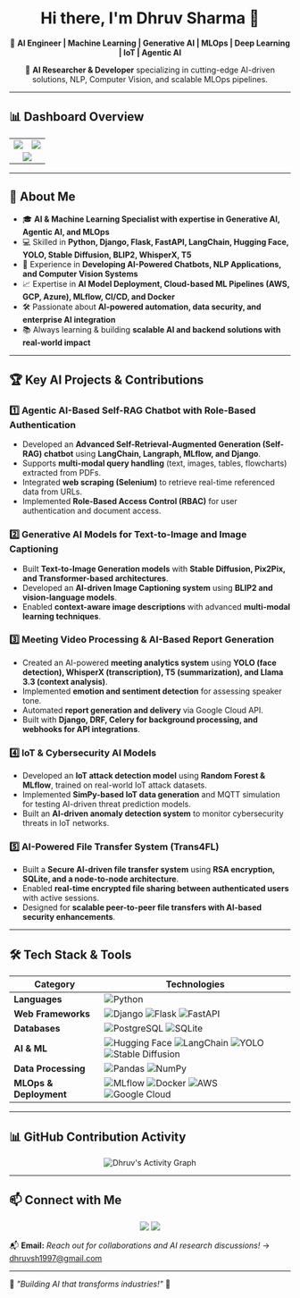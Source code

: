 <h1 align="center">Hi there, I'm Dhruv Sharma 👋</h1>

<p align="center">
  🚀 <strong>AI Engineer | Machine Learning | Generative AI | MLOps | Deep Learning | IoT | Agentic AI</strong>  
</p>

<p align="center">
  📍 <strong>AI Researcher & Developer</strong> specializing in cutting-edge AI-driven solutions, NLP, Computer Vision, and scalable MLOps pipelines.
</p>

---

## 📊 **Dashboard Overview**
<table align="center">
  <tr>
    <td><img src="https://github-readme-stats.vercel.app/api?username=dhruvsh1997&show_icons=true&theme=dark" /></td>
    <td><img src="https://github-readme-streak-stats.herokuapp.com/?user=dhruvsh1997&theme=dark" /></td>
  </tr>
  <tr>
    <td colspan="2" align="center"><img src="https://github-profile-summary-cards.vercel.app/api/cards/profile-details?username=dhruvsh1997&theme=dark" /></td>
  </tr>
</table>

---

## 🔹 **About Me**
- 🎓 **AI & Machine Learning Specialist with expertise in Generative AI, Agentic AI, and MLOps**
- 💻 Skilled in **Python, Django, Flask, FastAPI, LangChain, Hugging Face, YOLO, Stable Diffusion, BLIP2, WhisperX, T5**
- 🚀 Experience in **Developing AI-Powered Chatbots, NLP Applications, and Computer Vision Systems**
- 📈 Expertise in **AI Model Deployment, Cloud-based ML Pipelines (AWS, GCP, Azure), MLflow, CI/CD, and Docker**
- 🛠 Passionate about **AI-powered automation, data security, and enterprise AI integration**
- 📚 Always learning & building **scalable AI and backend solutions with real-world impact**  

---

## 🏆 **Key AI Projects & Contributions**
### 1️⃣ **Agentic AI-Based Self-RAG Chatbot with Role-Based Authentication**
- Developed an **Advanced Self-Retrieval-Augmented Generation (Self-RAG) chatbot** using **LangChain, Langraph, MLflow, and Django**.
- Supports **multi-modal query handling** (text, images, tables, flowcharts) extracted from PDFs.
- Integrated **web scraping (Selenium)** to retrieve real-time referenced data from URLs.
- Implemented **Role-Based Access Control (RBAC)** for user authentication and document access.

### 2️⃣ **Generative AI Models for Text-to-Image and Image Captioning**
- Built **Text-to-Image Generation models** with **Stable Diffusion, Pix2Pix, and Transformer-based architectures**.
- Developed an **AI-driven Image Captioning system** using **BLIP2 and vision-language models**.
- Enabled **context-aware image descriptions** with advanced **multi-modal learning techniques**.

### 3️⃣ **Meeting Video Processing & AI-Based Report Generation**
- Created an AI-powered **meeting analytics system** using **YOLO (face detection), WhisperX (transcription), T5 (summarization), and Llama 3.3 (context analysis)**.
- Implemented **emotion and sentiment detection** for assessing speaker tone.
- Automated **report generation and delivery** via Google Cloud API.
- Built with **Django, DRF, Celery for background processing, and webhooks for API integrations**.

### 4️⃣ **IoT & Cybersecurity AI Models**
- Developed an **IoT attack detection model** using **Random Forest & MLflow**, trained on real-world IoT attack datasets.
- Implemented **SimPy-based IoT data generation** and MQTT simulation for testing AI-driven threat prediction models.
- Built an **AI-driven anomaly detection system** to monitor cybersecurity threats in IoT networks.

### 5️⃣ **AI-Powered File Transfer System (Trans4FL)**
- Built a **Secure AI-driven file transfer system** using **RSA encryption, SQLite, and a node-to-node architecture**.
- Enabled **real-time encrypted file sharing between authenticated users** with active sessions.
- Designed for **scalable peer-to-peer file transfers with AI-based security enhancements**.

---

## 🛠 **Tech Stack & Tools**
| **Category** | **Technologies** |
|-------------|-----------------|
| **Languages** | ![Python](https://img.shields.io/badge/Python-3776AB?style=for-the-badge&logo=python&logoColor=white) |
| **Web Frameworks** | ![Django](https://img.shields.io/badge/Django-092E20?style=for-the-badge&logo=django&logoColor=white) ![Flask](https://img.shields.io/badge/Flask-000000?style=for-the-badge&logo=flask&logoColor=white) ![FastAPI](https://img.shields.io/badge/FastAPI-009688?style=for-the-badge&logo=fastapi&logoColor=white) |
| **Databases** | ![PostgreSQL](https://img.shields.io/badge/PostgreSQL-336791?style=for-the-badge&logo=postgresql&logoColor=white) ![SQLite](https://img.shields.io/badge/SQLite-003B57?style=for-the-badge&logo=sqlite&logoColor=white) |
| **AI & ML** | ![Hugging Face](https://img.shields.io/badge/Hugging%20Face-FF9900?style=for-the-badge) ![LangChain](https://img.shields.io/badge/LangChain-blue?style=for-the-badge) ![YOLO](https://img.shields.io/badge/YOLO-red?style=for-the-badge) ![Stable Diffusion](https://img.shields.io/badge/Stable%20Diffusion-purple?style=for-the-badge) |
| **Data Processing** | ![Pandas](https://img.shields.io/badge/Pandas-150458?style=for-the-badge&logo=pandas&logoColor=white) ![NumPy](https://img.shields.io/badge/NumPy-013243?style=for-the-badge&logo=numpy&logoColor=white) |
| **MLOps & Deployment** | ![MLflow](https://img.shields.io/badge/MLflow-02569B?style=for-the-badge) ![Docker](https://img.shields.io/badge/Docker-2496ED?style=for-the-badge&logo=docker&logoColor=white) ![AWS](https://img.shields.io/badge/AWS-FF9900?style=for-the-badge&logo=amazonaws&logoColor=white) ![Google Cloud](https://img.shields.io/badge/Google%20Cloud-4285F4?style=for-the-badge&logo=googlecloud&logoColor=white) |

---

## 📊 **GitHub Contribution Activity**
<p align="center">
  <img src="https://github-readme-activity-graph.vercel.app/graph?username=dhruvsh1997&theme=react-dark&hide_border=true" alt="Dhruv's Activity Graph" />
</p>

---

## 📫 **Connect with Me**
<p align="center">
  <a href="https://github.com/dhruvsh1997"><img src="https://img.shields.io/badge/GitHub-000?style=for-the-badge&logo=github&logoColor=white" /></a>
  <a href="https://www.linkedin.com/in/dhruvsharma1997/"><img src="https://img.shields.io/badge/LinkedIn-0A66C2?style=for-the-badge&logo=linkedin&logoColor=white" /></a>
</p>

📬 **Email:** _Reach out for collaborations and AI research discussions!_ -> <a href="#">dhruvsh1997@gmail.com</a>

---

🎯 _"Building AI that transforms industries!"_ 🚀
